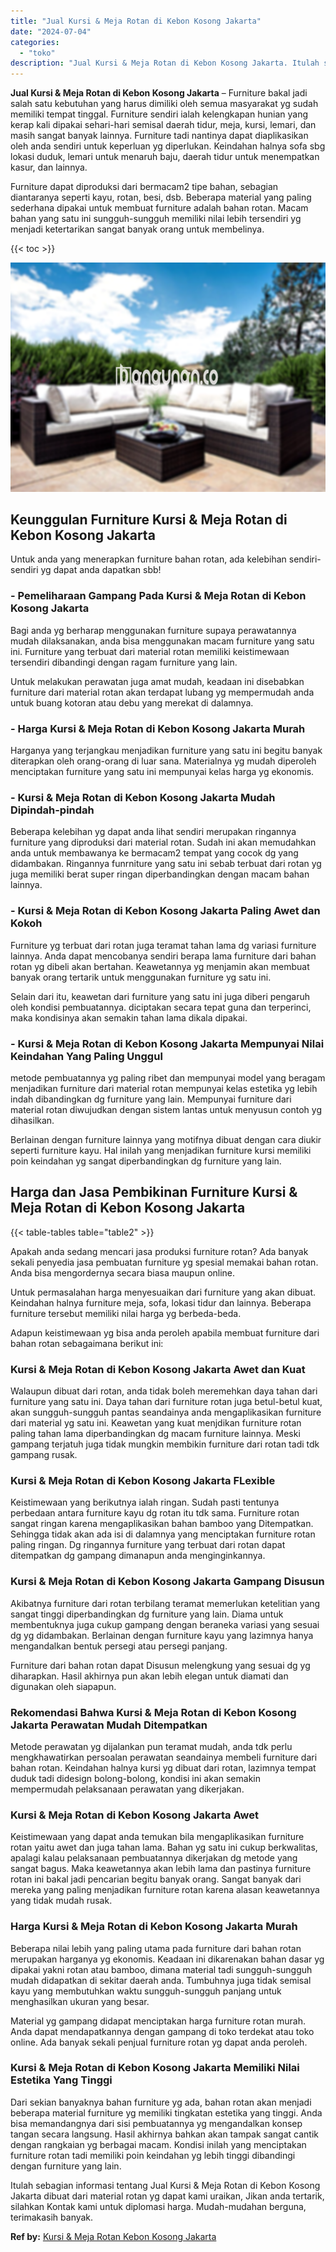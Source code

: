 ```yaml
---
title: "Jual Kursi & Meja Rotan di Kebon Kosong Jakarta"
date: "2024-07-04"
categories: 
  - "toko"
description: "Jual Kursi & Meja Rotan di Kebon Kosong Jakarta. Itulah sebagian informasi tentang Jual Kursi & Meja Rotan di Kebon Kosong Jakarta dibuat dari material rotan..."
---
```


**Jual Kursi & Meja Rotan di Kebon Kosong Jakarta** – Furniture bakal jadi salah satu kebutuhan yang harus dimiliki oleh semua masyarakat yg sudah memiliki tempat tinggal. Furniture sendiri ialah kelengkapan hunian yang kerap kali dipakai sehari-hari semisal daerah tidur, meja, kursi, lemari, dan masih sangat banyak lainnya. Furniture tadi nantinya dapat diaplikasikan oleh anda sendiri untuk keperluan yg diperlukan. Keindahan halnya sofa sbg lokasi duduk, lemari untuk menaruh baju, daerah tidur untuk menempatkan kasur, dan lainnya.

Furniture dapat diproduksi dari bermacam2 tipe bahan, sebagian diantaranya seperti kayu, rotan, besi, dsb. Beberapa material yang paling sederhana dipakai untuk membuat furniture adalah bahan rotan. Macam bahan yang satu ini sungguh-sungguh memiliki nilai lebih tersendiri yg menjadi ketertarikan sangat banyak orang untuk membelinya.

{{< toc >}}

![Jual Kursi & Meja Rotan di Kebon Kosong Jakarta](/images/kursi-meja-rotan-murah48.png)

## Keunggulan Furniture Kursi & Meja Rotan di Kebon Kosong Jakarta

Untuk anda yang menerapkan furniture bahan rotan, ada kelebihan sendiri-sendiri yg dapat anda dapatkan sbb!

### \- Pemeliharaan Gampang Pada Kursi & Meja Rotan di Kebon Kosong Jakarta

Bagi anda yg berharap menggunakan furniture supaya perawatannya mudah dilaksanakan, anda bisa menggunakan macam furniture yang satu ini. Furniture yang terbuat dari material rotan memiliki keistimewaan tersendiri dibandingi dengan ragam furniture yang lain.

Untuk melakukan perawatan juga amat mudah, keadaan ini disebabkan furniture dari material rotan akan terdapat lubang yg mempermudah anda untuk buang kotoran atau debu yang merekat di dalamnya.

### \- Harga Kursi & Meja Rotan di Kebon Kosong Jakarta Murah

Harganya yang terjangkau menjadikan furniture yang satu ini begitu banyak diterapkan oleh orang-orang di luar sana. Materialnya yg mudah diperoleh menciptakan furniture yang satu ini mempunyai kelas harga yg ekonomis.

### \- Kursi & Meja Rotan di Kebon Kosong Jakarta Mudah Dipindah-pindah

Beberapa kelebihan yg dapat anda lihat sendiri merupakan ringannya furniture yang diproduksi dari material rotan. Sudah ini akan memudahkan anda untuk membawanya ke bermacam2 tempat yang cocok dg yang didambakan. Ringannya funrniture yang satu ini sebab terbuat dari rotan yg juga memiliki berat super ringan diperbandingkan dengan macam bahan lainnya.

### \- Kursi & Meja Rotan di Kebon Kosong Jakarta Paling Awet dan Kokoh

Furniture yg terbuat dari rotan juga teramat tahan lama dg variasi furniture lainnya. Anda dapat mencobanya sendiri berapa lama furniture dari bahan rotan yg dibeli akan bertahan. Keawetannya yg menjamin akan membuat banyak orang tertarik untuk menggunakan furniture yg satu ini.

Selain dari itu, keawetan dari furniture yang satu ini juga diberi pengaruh oleh kondisi pembuatannya. diciptakan secara tepat guna dan terperinci, maka kondisinya akan semakin tahan lama dikala dipakai.

### \- Kursi & Meja Rotan di Kebon Kosong Jakarta Mempunyai Nilai Keindahan Yang Paling Unggul

metode pembuatannya yg paling ribet dan mempunyai model yang beragam menjadikan furniture dari material rotan mempunyai kelas estetika yg lebih indah dibandingkan dg furniture yang lain. Mempunyai furniture dari material rotan diwujudkan dengan sistem lantas untuk menyusun contoh yg dihasilkan.

Berlainan dengan furniture lainnya yang motifnya dibuat dengan cara diukir seperti furniture kayu. Hal inilah yang menjadikan furniture kursi memiliki poin keindahan yg sangat diperbandingkan dg furniture yang lain.

## Harga dan Jasa Pembikinan Furniture Kursi & Meja Rotan di Kebon Kosong Jakarta

{{< table-tables table="table2" >}}

Apakah anda sedang mencari jasa produksi furniture rotan? Ada banyak sekali penyedia jasa pembuatan furniture yg spesial memakai bahan rotan. Anda bisa mengordernya secara biasa maupun online.

Untuk permasalahan harga menyesuaikan dari furniture yang akan dibuat. Keindahan halnya furniture meja, sofa, lokasi tidur dan lainnya. Beberapa furniture tersebut memiliki nilai harga yg berbeda-beda.

Adapun keistimewaan yg bisa anda peroleh apabila membuat furniture dari bahan rotan sebagaimana berikut ini:

### Kursi & Meja Rotan di Kebon Kosong Jakarta Awet dan Kuat

Walaupun dibuat dari rotan, anda tidak boleh meremehkan daya tahan dari furniture yang satu ini. Daya tahan dari furniture rotan juga betul-betul kuat, akan sungguh-sungguh pantas seandainya anda mengaplikasikan furniture dari material yg satu ini. Keawetan yang kuat menjdikan furniture rotan paling tahan lama diperbandingkan dg macam furniture lainnya. Meski gampang terjatuh juga tidak mungkin membikin furniture dari rotan tadi tdk gampang rusak.

### Kursi & Meja Rotan di Kebon Kosong Jakarta FLexible

Keistimewaan yang berikutnya ialah ringan. Sudah pasti tentunya perbedaan antara furniture kayu dg rotan itu tdk sama. Furniture rotan sangat ringan karena mengaplikasikan bahan bamboo yang Ditempatkan. Sehingga tidak akan ada isi di dalamnya yang menciptakan furniture rotan paling ringan. Dg ringannya furniture yang terbuat dari rotan dapat ditempatkan dg gampang dimanapun anda menginginkannya.

### Kursi & Meja Rotan di Kebon Kosong Jakarta Gampang Disusun

Akibatnya furniture dari rotan terbilang teramat memerlukan ketelitian yang sangat tinggi diperbandingkan dg furniture yang lain. Diama untuk membentuknya juga cukup gampang dengan beraneka variasi yang sesuai dg yg didambakan. Berlainan dengan furniture kayu yang lazimnya hanya mengandalkan bentuk persegi atau persegi panjang.

Furniture dari bahan rotan dapat Disusun melengkung yang sesuai dg yg diharapkan. Hasil akhirnya pun akan lebih elegan untuk diamati dan digunakan oleh siapapun.

### Rekomendasi Bahwa Kursi & Meja Rotan di Kebon Kosong Jakarta Perawatan Mudah Ditempatkan

Metode perawatan yg dijalankan pun teramat mudah, anda tdk perlu mengkhawatirkan persoalan perawatan seandainya membeli furniture dari bahan rotan. Keindahan halnya kursi yg dibuat dari rotan, lazimnya tempat duduk tadi didesign bolong-bolong, kondisi ini akan semakin mempermudah pelaksanaan perawatan yang dikerjakan.

### Kursi & Meja Rotan di Kebon Kosong Jakarta Awet

Keistimewaan yang dapat anda temukan bila mengaplikasikan furniture rotan yaitu awet dan juga tahan lama. Bahan yg satu ini cukup berkwalitas, apalagi kalau pelaksanaan pembuatannya dikerjakan dg metode yang sangat bagus. Maka keawetannya akan lebih lama dan pastinya furniture rotan ini bakal jadi pencarian begitu banyak orang. Sangat banyak dari mereka yang paling menjadikan furniture rotan karena alasan keawetannya yang tidak mudah rusak.

### Harga Kursi & Meja Rotan di Kebon Kosong Jakarta Murah

Beberapa nilai lebih yang paling utama pada furniture dari bahan rotan merupakan harganya yg ekonomis. Keadaan ini dikarenakan bahan dasar yg dipakai yakni rotan atau bamboo, dimana material tadi sungguh-sungguh mudah didapatkan di sekitar daerah anda. Tumbuhnya juga tidak semisal kayu yang membutuhkan waktu sungguh-sungguh panjang untuk menghasilkan ukuran yang besar.

Material yg gampang didapat menciptakan harga furniture rotan murah. Anda dapat mendapatkannya dengan gampang di toko terdekat atau toko online. Ada banyak sekali penjual furniture rotan yg dapat anda peroleh.

### Kursi & Meja Rotan di Kebon Kosong Jakarta Memiliki Nilai Estetika Yang Tinggi

Dari sekian banyaknya bahan furniture yg ada, bahan rotan akan menjadi beberapa material furniture yg memiliki tingkatan estetika yang tinggi. Anda bisa memandangnya dari sisi pembuatannya yg mengandalkan konsep tangan secara langsung. Hasil akhirnya bahkan akan tampak sangat cantik dengan rangkaian yg berbagai macam. Kondisi inilah yang menciptakan furniture rotan tadi memiliki poin keindahan yg lebih tinggi dibandingi dengan furniture yang lain.

Itulah sebagian informasi tentang Jual Kursi & Meja Rotan di Kebon Kosong Jakarta dibuat dari material rotan yg dapat kami uraikan, Jikan anda tertarik, silahkan Kontak kami untuk diplomasi harga. Mudah-mudahan berguna, terimakasih banyak.

**Ref by:** [Kursi & Meja Rotan Kebon Kosong Jakarta](https://id.wikipedia.org/wiki/Kursi)
